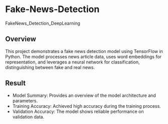 # Fake-News-Detection
FakeNews_Detection_DeepLearning

## Overview
This project demonstrates a fake news detection model using TensorFlow in Python. The model processes news article data, uses word embeddings for representation, and leverages a neural network for classification, distinguishing between fake and real news.

## Result
* Model Summary: Provides an overview of the model architecture and parameters.
* Training Accuracy: Achieved high accuracy during the training process.
* Validation Accuracy: The model shows reliable performance on validation data.



